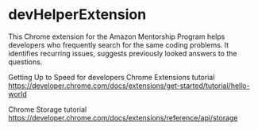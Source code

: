 # devHelperExtension
This Chrome extension for the Amazon Mentorship Program helps developers who frequently search for the same coding problems. It identifies recurring issues, suggests previously looked answers to the questions.

Getting Up to Speed for developers
Chrome Extensions tutorial https://developer.chrome.com/docs/extensions/get-started/tutorial/hello-world

Chrome Storage tutorial https://developer.chrome.com/docs/extensions/reference/api/storage
